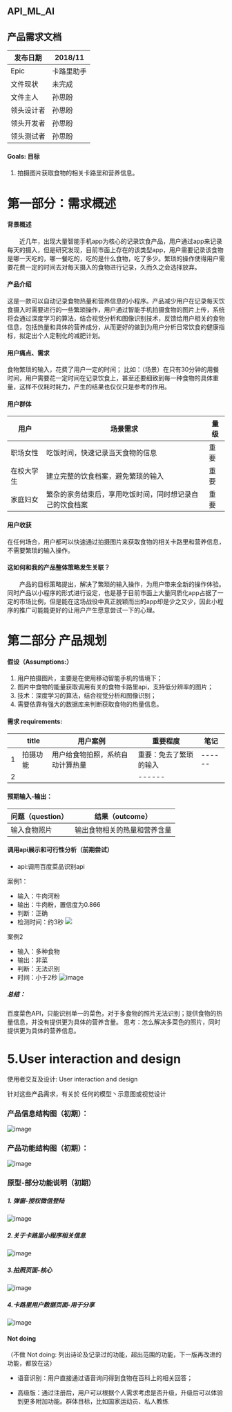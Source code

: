 ## API_ML_AI
## 产品需求文档

发布日期 | 2018/11
---|---
Epic | 卡路里助手
文件现状|未完成
文件主人 |孙思盼
领头设计者 |孙思盼
领头开发者 |孙思盼
领头测试者|孙思盼

####  Goals: 目标


1. 拍摄图片获取食物的相关卡路里和营养信息。


# 第一部分：需求概述
#### 背景概述
&emsp;&emsp;近几年，出现大量智能手机app为核心的记录饮食产品，用户通过app来记录每天的摄入，但是研究发现，目前市面上存在的该类型app，用户需要记录该食物是哪一天吃的，哪一餐吃的，吃的是什么食物，吃了多少。繁琐的操作使得用户需要花费一定的时间去对每天摄入的食物进行记录，久而久之会选择放弃。


#### 产品介绍
这是一款可以自动记录食物热量和营养信息的小程序。产品减少用户在记录每天饮食摄入时需要进行的一些繁琐操作，用户通过智能手机拍摄食物的图片上传，系统将会通过深度学习的算法，结合视觉分析和图像识别技术，反馈给用户相关的食物信息，包括热量和具体的营养成分，从而更好的做到为用户分析日常饮食的健康指标，拟定出个人定制化的减肥计划。

####  用户痛点、需求
食物繁琐的输入，花费了用户一定的时间；
比如：（场景）在只有30分钟的用餐时间，用户需要花一定时间在记录饮食上，甚至还要细致到每一种食物的具体重量，这样不仅耗时耗力，产生的结果也仅仅只是参考的作用。

####  用户群体

用户 | 场景需求| 量级
---|---|---
职场女性 |吃饭时间，快速记录当天食物的信息| 重要
在校大学生|建立完整的饮食档案，避免繁琐的输入| 重要
家庭妇女|繁杂的家务结束后，享用吃饭时间，同时想记录自己的饮食档案| 重要


#### 用户收获
在任何场合，用户都可以快速通过拍摄图片来获取食物的相关卡路里和营养信息，不需要繁琐的输入操作。




#### 这如何和我的产品整体策略发生关联？
&emsp;&emsp;产品的目标策略提出，解决了繁琐的输入操作，为用户带来全新的操作体验。同时产品以小程序的形式进行设定，也是基于目前市面上大量同质化app占据了一定的市场比例，但是能在这场战役中真正脱颖而出的app却是少之又少，因此小程序的推广可能能更好的让用户产生愿意尝试一下的心理。



# 第二部分 产品规划
#### 假设（Assumptions:） 

1. 用户拍摄图片，主要是在使用移动智能手机的情境下；
2. 图片中食物的能量获取调用有关的食物卡路里api，支持低分辨率的图片；
3. 技术：深度学习的算法，结合视觉分析和图像识别；
4. 需要依靠有强大的数据库来判断获取食物的热量信息。

#### 需求 requirements:
| | title| 用户案例 |重要程度|笔记 |
| ------ | ------ | ------ |------ |------ |
| 1| 拍摄功能|  用户给食物拍照，系统自动计算热量|重要：免去了繁琐的输入|------ |
| 2 | ||------ |

#### 预期输入-输出：
问题（question）| 结果（outcome）
---|---
 输入食物照片|输出食物相关的热量和营养含量|
 

#### 调用api展示和可行性分析（前期尝试）
- api:调用百度菜品识别api

案例1：
- 输入：牛肉河粉
- 输出：牛肉粉，置信度为0.866
- 判断：正确
- 检测时间：约3秒
![](https://github.com/sunsipan/API_ML_AI/blob/master/images/2.png)

案例2
- 输入：多种食物
- 输出：非菜
- 判断：无法识别
- 时间：小于2秒
![image](https://github.com/sunsipan/API_ML_AI/blob/master/images/1.png)

##### 总结：
百度菜色API，只能识别单一的菜色，对于多食物的照片无法识别；提供食物的热量信息，并没有提供更为具体的营养含量。
思考：怎么解决多菜色的照片，同时提供更为具体的营养信息。






# 5.User interaction and design
使用者交互及设计: User interaction and design 

针对这些产品需求，有关於 任何的模型丶示意图或视觉设计
### 产品信息结构图（初期）：
![image](F:/大三/API/ISD.PNG)

### 产品功能结构图（初期）：
![image](F:/大三/API/PFD.png)

### 原型-部分功能说明（初期）
##### 1. 弹窗-授权微信登陆

![image](https://github.com/sunsipan/API_ML_AI/blob/master/images/wetchat.png)




##### 2.关于卡路里小程序相关信息
![image](https://github.com/sunsipan/API_ML_AI/blob/master/images/about.png)



##### 3.拍照页面-核心
![image](https://github.com/sunsipan/API_ML_AI/blob/master/images/photo.png)


##### 4.卡路里用户数据页面-用于分享
![image](https://github.com/sunsipan/API_ML_AI/blob/master/images/userdata.png)
#### Not doing
（不做 Not doing: 列出诗论及记录过的功能，超出范围的功能，下一版再改进的功能，都放在这）

- 语音识别：用户直接通过语音询问得到食物在百科上的相关回答；

- 高级版：通过注册后，用户可以根据个人需求考虑是否升级，升级后可以体验到更多附加功能。群体目标，比如国家运动员、私人教练







